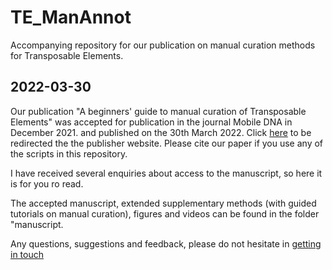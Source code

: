 # TE_ManAnnot
Accompanying repository for our publication on manual curation methods for Transposable Elements. 

## 2022-03-30
Our publication "A beginners' guide to manual curation of Transposable Elements" was accepted for publication in the journal Mobile DNA in December 2021. and published on the 30th March 2022. Click [here](https://mobilednajournal.biomedcentral.com/articles/10.1186/s13100-021-00259-7) to be redirected the the  publisher website. Please cite our paper if you use any of the scripts in this repository. 

I have received several enquiries about access to the manuscript, so here it is for you ro read.

The accepted manuscript, extended supplementary methods (with guided tutorials on manual curation), figures and videos can be found in the folder "manuscript. 

Any questions, suggestions and feedback, please do not hesitate in [getting in touch](mailto:avp25@cam.ac.uk) 
